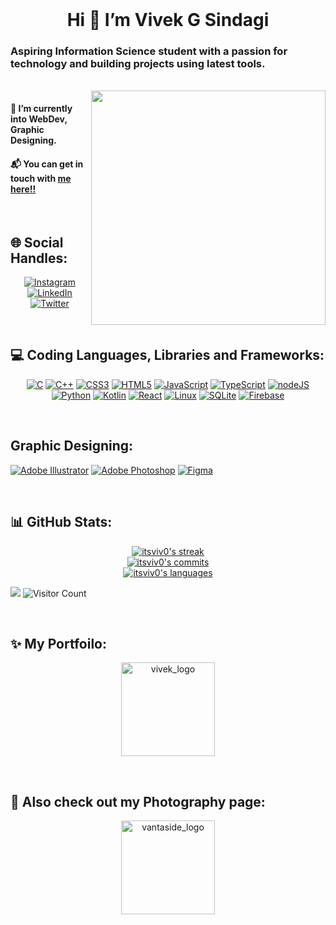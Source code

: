 <br>
<h1 align = "center">  Hi 👋  I’m Vivek G Sindagi </h1>

<h3>Aspiring Information Science student with a passion for technology and building projects using latest tools.</h3>
<br>
<img src="https://media4.giphy.com/media/xUA7bdpLxQhsSQdyog/giphy.gif?cid=790b76111ffa924a5b740293776dea25d631558522e6252d&rid=giphy.gif&ct=g" align="right" width="375" >
<h4>🌱 I’m currently into WebDev, Graphic Designing.</h4>
<h4>📬️ You can get in touch with <a href="mailto:vivekengine23@gmail.com">me here!!</a> </h4>
<br>

## 🌐 Social Handles:

<div align="center">
    
[![Instagram](https://img.shields.io/badge/Instagram-E4405F?style=for-the-badge&logo=instagram&logoColor=white)](https://instagram.com/viveksindagi) 
[![LinkedIn](https://img.shields.io/badge/LinkedIn-0077B5?style=for-the-badge&logo=linkedin&logoColor=white)](https://linkedin.com/in/vivek-g-sindagi) 
[![Twitter](https://img.shields.io/badge/Twitter-1DA1F2?style=for-the-badge&logo=twitter&logoColor=white)](https://twitter.com/@SindagiVivek) 

</div>

<br>

## 💻 Coding Languages, Libraries and Frameworks:

<div align="center">
    
[![C](https://img.shields.io/badge/c-%2300599C.svg?style=for-the-badge&logo=c&logoColor=white)](https://en.wikipedia.org/wiki/C_(programming_language))
[![C++](https://img.shields.io/badge/c++-%2300599C.svg?style=for-the-badge&logo=c%2B%2B&logoColor=white)](https://en.wikipedia.org/wiki/C%2B%2B) 
[![CSS3](https://img.shields.io/badge/css3-%231572B6.svg?style=for-the-badge&logo=css3&logoColor=white)](https://en.wikipedia.org/wiki/CSS#CSS_3)
[![HTML5](https://img.shields.io/badge/html5-%23E34F26.svg?style=for-the-badge&logo=html5&logoColor=white)](https://en.wikipedia.org/wiki/HTML5)
[![JavaScript](https://img.shields.io/badge/javascript-%23323330.svg?style=for-the-badge&logo=javascript&logoColor=%23F7DF1E)](https://en.wikipedia.org/wiki/JavaScript)
[![TypeScript](https://img.shields.io/badge/typescript-%23323330.svg?style=for-the-badge&logo=typescript&logoColor=%000000)](https://en.wikipedia.org/wiki/TypeScript)
[![nodeJS](https://img.shields.io/badge/Node.js-43853D?style=for-the-badge&logo=node.js&logoColor=white)](https://nodejs.org/en)
[![Python](https://img.shields.io/badge/Python-14354C?style=for-the-badge&logo=python&logoColor=green)](https://en.wikipedia.org/wiki/Python_(programming_language))
[![Kotlin](https://img.shields.io/badge/Kotlin-E24462?style=for-the-badge&logo=Kotlin&logoColor=black)](https://kotlinlang.org/)
[![React](https://img.shields.io/badge/React-20232A?style=for-the-badge&logo=react&logoColor=61DAFB)](https://react.dev/)
[![Linux](https://img.shields.io/badge/Linux-ffcc33?style=for-the-badge&logo=linux&logoColor=white)](https://www.linux.org/)
[![SQLite](https://img.shields.io/badge/SQLite-003b57?style=for-the-badge&logo=sqlite&logoColor=#003B57)](https://www.sqlite.org/)
[![Firebase](https://img.shields.io/badge/Firebase-1A73E8?style=for-the-badge&logo=firebase&logoColor=FFA000)](https://firebase.google.com/)

</div>

<br>

## Graphic Designing:
[![Adobe Illustrator](https://img.shields.io/badge/Adobe%20Illustrator-FF9A00?style=for-the-badge&logo=adobe%20illustrator&logoColor=white)](https://www.adobe.com/in/products/illustrator.html)
[![Adobe Photoshop](https://img.shields.io/badge/Adobe%20Photoshop-31A8FF?style=for-the-badge&logo=Adobe%20Photoshop&logoColor=black)](www.adobe.com/in/products/photoshop/landpa.html)
[![Figma](https://img.shields.io/badge/Figma-F24E1E?style=for-the-badge&logo=figma&logoColor=white)](https://www.figma.com)

<br>

## 📊 GitHub Stats:
<p align="center">
    <a href="https://github.com/itsviv0/github-readme-streak-stats">
        <img alt="itsviv0's streak" src="https://github-readme-stats.vercel.app/api?username=itsviv0&theme=default&hide_border=false&include_all_commits=false&count_private=false"/>
    </a>
    <br>
    <a href="">
        <img alt="itsviv0's commits" src = "https://github-readme-streak-stats.herokuapp.com/?user=itsviv0&theme=default&hide_border=false"/>    
    </a>
    <br>
    <a href="">
        <img alt="itsviv0's languages" src = "https://github-readme-stats.vercel.app/api/top-langs/?username=itsviv0&theme=default&hide_border=false&include_all_commits=false&count_private=false&layout=compact"/>    
    </a>
</p>

[![](https://visitcount.itsvg.in/api?id=itsviv0&label=Profile%20Views&pretty=false)](https://visitcount.itsvg.in)
![Visitor Count](https://profile-counter.glitch.me/itsviv0/count.svg)


<br>

## ✨ My Portfoilo:

<p align = "center">
    <a href = "https://www.itsviv0.live">
        <img alt = "vivek_logo" src = "https://firebasestorage.googleapis.com/v0/b/itsviv0.appspot.com/o/lightlogo.png?alt=media&token=c55a2fbd-0ffc-4088-ba98-ed9e4e1a7c9a" width = "150px">
    </a>
</p>

<br>

## 📸 Also check out my Photography page:

<p align = "center">
    <a href = "https://www.instagram.com/vantaside.pixel/">
        <img alt = "vantaside_logo" src = "https://firebasestorage.googleapis.com/v0/b/itsviv0.appspot.com/o/vanta_logo3.png?alt=media&token=605b789c-63d7-4cdd-8961-6c79be4fc863" width = "150px">
    </a>
</p>
